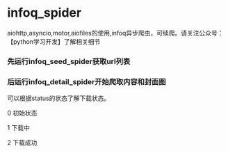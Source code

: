 # infoq_spider
aiohttp,asyncio,motor,aiofiles的使用,infoq异步爬虫，可续爬。请关注公众号：【python学习开发】了解相关细节

### 先运行infoq_seed_spider获取url列表

### 后运行infoq_detail_spider开始爬取内容和封面图

可以根据status的状态了解下载状态。

0  初始状态

1 下载中

2 下载成功

